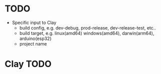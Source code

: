 # TODO

- Specific input to Clay
  - build config, e.g. dev-debug, prod-release, dev-release-test, etc..
  - build target, e.g. linux(amd64) windows(amd64), darwin(arm64), arduino(esp32)
  - project name

# Clay TODO

